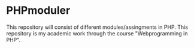 # PHPmoduler
This repository will consist of different modules/assingments in PHP. This repository is my academic work through the course "Webprogramming in PHP". 
